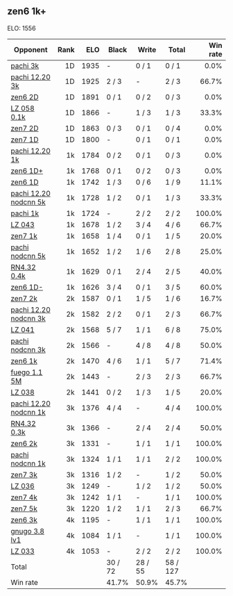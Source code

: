 ## zen6 1k+ ##

ELO: 1556

Opponent | Rank | ELO | Black | Write | Total | Win rate
---------|-----:|----:|-------|-------|-------|-------:
[pachi 3k](pachi%203k.md) | 1D | 1935 | - | 0 / 1 | 0 / 1 | 0.0%
[pachi 12.20 3k](pachi%2012.20%203k.md) | 1D | 1925 | 2 / 3 | - | 2 / 3 | 66.7%
[zen6 2D](zen6%202D.md) | 1D | 1891 | 0 / 1 | 0 / 2 | 0 / 3 | 0.0%
[LZ 058 0.1k](LZ%20058%200.1k.md) | 1D | 1866 | - | 1 / 3 | 1 / 3 | 33.3%
[zen7 2D](zen7%202D.md) | 1D | 1863 | 0 / 3 | 0 / 1 | 0 / 4 | 0.0%
[zen7 1D](zen7%201D.md) | 1D | 1800 | - | 0 / 1 | 0 / 1 | 0.0%
[pachi 12.20 1k](pachi%2012.20%201k.md) | 1k | 1784 | 0 / 2 | 0 / 1 | 0 / 3 | 0.0%
[zen6 1D+](zen6%201D+.md) | 1k | 1768 | 0 / 1 | 0 / 2 | 0 / 3 | 0.0%
[zen6 1D](zen6%201D.md) | 1k | 1742 | 1 / 3 | 0 / 6 | 1 / 9 | 11.1%
[pachi 12.20 nodcnn 5k](pachi%2012.20%20nodcnn%205k.md) | 1k | 1728 | 1 / 2 | 0 / 1 | 1 / 3 | 33.3%
[pachi 1k](pachi%201k.md) | 1k | 1724 | - | 2 / 2 | 2 / 2 | 100.0%
[LZ 043](LZ%20043.md) | 1k | 1678 | 1 / 2 | 3 / 4 | 4 / 6 | 66.7%
[zen7 1k](zen7%201k.md) | 1k | 1658 | 1 / 4 | 0 / 1 | 1 / 5 | 20.0%
[pachi nodcnn 5k](pachi%20nodcnn%205k.md) | 1k | 1652 | 1 / 2 | 1 / 6 | 2 / 8 | 25.0%
[RN4.32 0.4k](RN4.32%200.4k.md) | 1k | 1629 | 0 / 1 | 2 / 4 | 2 / 5 | 40.0%
[zen6 1D-](zen6%201D-.md) | 1k | 1626 | 3 / 4 | 0 / 1 | 3 / 5 | 60.0%
[zen7 2k](zen7%202k.md) | 2k | 1587 | 0 / 1 | 1 / 5 | 1 / 6 | 16.7%
[pachi 12.20 nodcnn 3k](pachi%2012.20%20nodcnn%203k.md) | 2k | 1582 | 2 / 2 | 0 / 1 | 2 / 3 | 66.7%
[LZ 041](LZ%20041.md) | 2k | 1568 | 5 / 7 | 1 / 1 | 6 / 8 | 75.0%
[pachi nodcnn 3k](pachi%20nodcnn%203k.md) | 2k | 1566 | - | 4 / 8 | 4 / 8 | 50.0%
[zen6 1k](zen6%201k.md) | 2k | 1470 | 4 / 6 | 1 / 1 | 5 / 7 | 71.4%
[fuego 1.1 5M](fuego%201.1%205M.md) | 2k | 1443 | - | 2 / 3 | 2 / 3 | 66.7%
[LZ 038](LZ%20038.md) | 2k | 1441 | 0 / 2 | 1 / 3 | 1 / 5 | 20.0%
[pachi 12.20 nodcnn 1k](pachi%2012.20%20nodcnn%201k.md) | 3k | 1376 | 4 / 4 | - | 4 / 4 | 100.0%
[RN4.32 0.3k](RN4.32%200.3k.md) | 3k | 1366 | - | 2 / 4 | 2 / 4 | 50.0%
[zen6 2k](zen6%202k.md) | 3k | 1331 | - | 1 / 1 | 1 / 1 | 100.0%
[pachi nodcnn 1k](pachi%20nodcnn%201k.md) | 3k | 1324 | 1 / 1 | 1 / 1 | 2 / 2 | 100.0%
[zen7 3k](zen7%203k.md) | 3k | 1316 | 1 / 2 | - | 1 / 2 | 50.0%
[LZ 036](LZ%20036.md) | 3k | 1249 | - | 1 / 2 | 1 / 2 | 50.0%
[zen7 4k](zen7%204k.md) | 3k | 1242 | 1 / 1 | - | 1 / 1 | 100.0%
[zen7 5k](zen7%205k.md) | 3k | 1220 | 1 / 2 | 1 / 1 | 2 / 3 | 66.7%
[zen6 3k](zen6%203k.md) | 4k | 1195 | - | 1 / 1 | 1 / 1 | 100.0%
[gnugo 3.8 lv1](gnugo%203.8%20lv1.md) | 4k | 1084 | 1 / 1 | - | 1 / 1 | 100.0%
[LZ 033](LZ%20033.md) | 4k | 1053 | - | 2 / 2 | 2 / 2 | 100.0%
Total | | | 30 / 72 | 28 / 55 | 58 / 127 | 
Win rate| | | 41.7% | 50.9% | 45.7% | 
